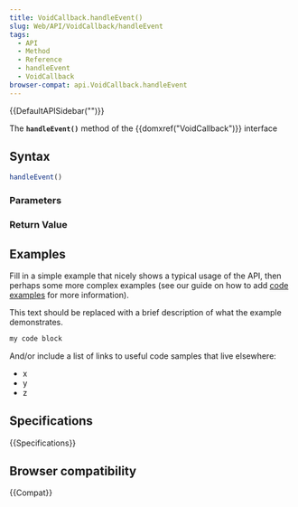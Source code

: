 ```yaml
---
title: VoidCallback.handleEvent()
slug: Web/API/VoidCallback/handleEvent
tags:
  - API
  - Method
  - Reference
  - handleEvent
  - VoidCallback
browser-compat: api.VoidCallback.handleEvent
---
```

{{DefaultAPISidebar("")}}

The **`handleEvent()`** method of the {{domxref("VoidCallback")}} interface 

## Syntax

```js
handleEvent()
```

### Parameters



### Return Value



## Examples

Fill in a simple example that nicely shows a typical usage of the API, then perhaps some more complex examples (see our guide on how to add [code examples](/en-US/docs/MDN/Contribute/Structures/Code_examples) for more information).

This text should be replaced with a brief description of what the example demonstrates.

```js
my code block
```

And/or include a list of links to useful code samples that live elsewhere:

*   x
*   y
*   z

## Specifications

{{Specifications}}

## Browser compatibility

{{Compat}}

